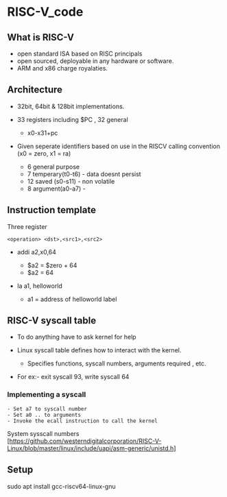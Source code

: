 # RISC-V_code

## What is RISC-V

- open standard ISA based on RISC principals
- open sourced, deployable in any hardware or software.
- ARM and x86 charge royalaties.


## Architecture

- 32bit, 64bit & 128bit implementations.
- 33 registers including $PC , 32 general
	- x0-x31+pc

- Given seperate identifiers based on use in the RISCV calling convention (x0 = zero, x1 = ra)
	- 6 general purpose
	- 7 temperary(t0-t6)  - data doesnt persist
	- 12 saved (s0-s11) - non volatile
	- 8 argument(a0-a7) - 

## Instruction template

Three register

	<operation>	<dst>,<src1>,<src2>

- addi a2,x0,64
	- $a2 = $zero + 64
	- $a2 = 64

- la a1, helloworld
	- a1 = address of helloworld label


## RISC-V syscall table

- To do anything have to ask kernel for help

- Linux syscall table defines how to interact with the kernel.
	- Specifies functions, syscall numbers, arguments required , etc.

- For ex:- exit syscall 93, write syscall 64

### Implementing a syscall

	- Set a7 to syscall number
	- Set a0 .. to arguments
	- Invoke the ecall instruction to call the kernel

System sysscall numbers 
[https://github.com/westerndigitalcorporation/RISC-V-Linux/blob/master/linux/include/uapi/asm-generic/unistd.h]

## Setup

sudo apt install gcc-riscv64-linux-gnu




